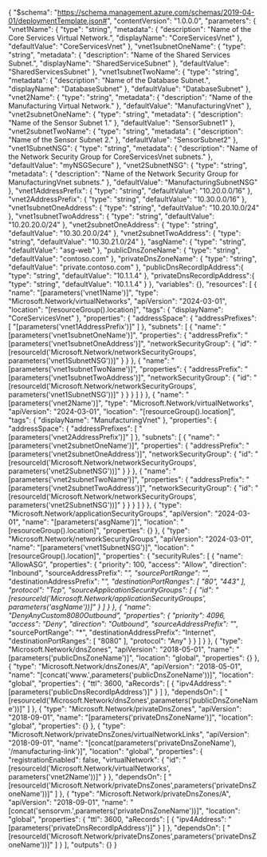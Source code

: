 {
    "$schema": "https://schema.management.azure.com/schemas/2019-04-01/deploymentTemplate.json#",
    "contentVersion": "1.0.0.0",
    "parameters": {
      "vnet1Name": {
        "type": "string",
        "metadata": {
          "description": "Name of the Core Services Virtual Network.",
          "displayName": "CoreServicesVnet"
        },
        "defaultValue": "CoreServicesVnet"
      },
      "vnet1subnetOneName": {
        "type": "string",
        "metadata": {
          "description": "Name of the Shared Services Subnet.",
          "displayName": "SharedServiceSubnet"
        },
        "defaultValue": "SharedServicesSubnet"
      },
      "vnet1subnetTwoName": {
        "type": "string",
        "metadata": {
          "description": "Name of the Database Subnet.",
          "displayName": "DatabaseSubnet"
        },
        "defaultValue": "DatabaseSubnet"
      },
      "vnet2Name": {
        "type": "string",
        "metadata": {
          "description": "Name of the Manufacturing Virtual Network."
        },
        "defaultValue": "ManufacturingVnet"
      },
      "vnet2subnetOneName": {
        "type": "string",
        "metadata": {
          "description": "Name of the Sensor Subnet 1."
        },
        "defaultValue": "SensorSubnet1"
      },
      "vnet2subnetTwoName": {
        "type": "string",
        "metadata": {
          "description": "Name of the Sensor Subnet 2."
        },
        "defaultValue": "SensorSubnet2"
      },
      "vnet1SubnetNSG": {
        "type": "string",
        "metadata": {
          "description": "Name of the Network Security Group for CoreServicesVnet subnets."
        },
        "defaultValue": "myNSGSecure"
      },
      "vnet2SubnetNSG": {
        "type": "string",
        "metadata": {
          "description": "Name of the Network Security Group for ManufacturingVnet subnets."
        },
        "defaultValue": "ManufacturingSubnetNSG"
      },
      "vnet1AddressPrefix": {
        "type": "string",
        "defaultValue": "10.20.0.0/16"
      },
      "vnet2AddressPrefix": {
        "type": "string",
        "defaultValue": "10.30.0.0/16"
      },
      "vnet1subnetOneAddress": {
        "type": "string",
        "defaultValue": "10.20.10.0/24"
      },
      "vnet1subnetTwoAddress": {
        "type": "string",
        "defaultValue": "10.20.20.0/24"
      },
      "vnet2subnetOneAddress": {
        "type": "string",
        "defaultValue": "10.30.20.0/24"
      },
      "vnet2subnetTwoAddress": {
        "type": "string",
        "defaultValue": "10.30.21.0/24"
      },
      "asgName": {
        "type": "string",
        "defaultValue": "asg-web"
      },
      "publicDnsZoneName": {
        "type": "string",
        "defaultValue": "contoso.com"
      },
      "privateDnsZoneName": {
        "type": "string",
        "defaultValue": "private.contoso.com"
      },
      "publicDnsRecordIpAddress":{
        "type": "string",
        "defaultValue": "10.1.1.4"
      },
      "privateDnsRecordIpAddress":{
        "type": "string",
        "defaultValue": "10.1.1.4"
      }
    },
    "variables": {},
    "resources": [
      {
        "name": "[parameters('vnet1Name')]",
        "type": "Microsoft.Network/virtualNetworks",
        "apiVersion": "2024-03-01",
        "location": "[resourceGroup().location]",
        "tags": {
          "displayName": "CoreServicesVnet"
        },
        "properties": {
          "addressSpace": {
            "addressPrefixes": [
              "[parameters('vnet1AddressPrefix')]"
            ]
          },
          "subnets": [
            {
              "name": "[parameters('vnet1subnetOneName')]",
              "properties": {
                "addressPrefix": "[parameters('vnet1subnetOneAddress')]",
                "networkSecurityGroup": {
                  "id": "[resourceId('Microsoft.Network/networkSecurityGroups', parameters('vnet1SubnetNSG'))]"
                }
              }
            },
            {
              "name": "[parameters('vnet1subnetTwoName')]",
              "properties": {
                "addressPrefix": "[parameters('vnet1subnetTwoAddress')]",
                "networkSecurityGroup": {
                  "id": "[resourceId('Microsoft.Network/networkSecurityGroups', parameters('vnet1SubnetNSG'))]"
                }
              }
            }
          ]
        }
      },
      {
        "name": "[parameters('vnet2Name')]",
        "type": "Microsoft.Network/virtualNetworks",
        "apiVersion": "2024-03-01",
        "location": "[resourceGroup().location]",
        "tags": {
          "displayName": "ManufacturingVnet"
        },
        "properties": {
          "addressSpace": {
            "addressPrefixes": [
              "[parameters('vnet2AddressPrefix')]"
            ]
          },
          "subnets": [
            {
              "name": "[parameters('vnet2subnetOneName')]",
              "properties": {
                "addressPrefix": "[parameters('vnet2subnetOneAddress')]",
                "networkSecurityGroup": {
                  "id": "[resourceId('Microsoft.Network/networkSecurityGroups', parameters('vnet2SubnetNSG'))]"
                }
              }
            },
            {
              "name": "[parameters('vnet2subnetTwoName')]",
              "properties": {
                "addressPrefix": "[parameters('vnet2subnetTwoAddress')]",
                "networkSecurityGroup": {
                  "id": "[resourceId('Microsoft.Network/networkSecurityGroups', parameters('vnet2SubnetNSG'))]"
                }
              }
            }
          ]
        }
      },
      {
        "type": "Microsoft.Network/applicationSecurityGroups",
        "apiVersion": "2024-03-01",
        "name": "[parameters('asgName')]",
        "location": "[resourceGroup().location]",
        "properties": {}
      },
      {
        "type": "Microsoft.Network/networkSecurityGroups",
        "apiVersion": "2024-03-01",
        "name": "[parameters('vnet1SubnetNSG')]",
        "location": "[resourceGroup().location]",
        "properties": {
          "securityRules": [
            {
              "name": "AllowASG",
              "properties": {
                "priority": 100,
                "access": "Allow",
                "direction": "Inbound",
                "sourceAddressPrefix": "*",
                "sourcePortRange": "*",
                "destinationAddressPrefix": "*",
                "destinationPortRanges": [
                  "80",
                  "443"
                ],
                "protocol": "Tcp",
                "sourceApplicationSecurityGroups": [
                  {
                    "id": "[resourceId('Microsoft.Network/applicationSecurityGroups', parameters('asgName'))]"
                  }
                ]
              }
            },
            {
              "name": "DenyAnyCustom8080Outbound",
              "properties": {
                "priority": 4096,
                "access": "Deny",
                "direction": "Outbound",
                "sourceAddressPrefix": "*",
                "sourcePortRange": "*",
                "destinationAddressPrefix": "Internet",
                "destinationPortRanges": [
                  "8080"
                ],
                "protocol": "Any"
              }
            }
          ]
        }
      },
      {
        "type": "Microsoft.Network/dnsZones",
        "apiVersion": "2018-05-01",
        "name": "[parameters('publicDnsZoneName')]",
        "location": "global",
        "properties": {}
      },
      {
        "type": "Microsoft.Network/dnsZones/A",
        "apiVersion": "2018-05-01",
        "name": "[concat('www.',parameters('publicDnsZoneName'))]",
        "location": "global",
        "properties": {
          "ttl": 3600,
          "aRecords": [
            {
              "ipv4Address": "[parameters('publicDnsRecordIpAddress')]"
            }
          ]
        },
        "dependsOn": [
          "[resourceId('Microsoft.Network/dnsZones',parameters('publicDnsZoneName'))]"
        ]
      },
      {
        "type": "Microsoft.Network/privateDnsZones",
        "apiVersion": "2018-09-01",
        "name": "[parameters('privateDnsZoneName')]",
        "location": "global",
        "properties": {}
      },
      {
        "type": "Microsoft.Network/privateDnsZones/virtualNetworkLinks",
        "apiVersion": "2018-09-01",
        "name": "[concat(parameters('privateDnsZoneName'), '/manufacturing-link')]",
        "location": "global",
        "properties": {
          "registrationEnabled": false,
          "virtualNetwork": {
            "id": "[resourceId('Microsoft.Network/virtualNetworks', parameters('vnet2Name'))]"
          }
        },
         "dependsOn": [
          "[resourceId('Microsoft.Network/privateDnsZones',parameters('privateDnsZoneName'))]"
        ]
      },
      {
        "type": "Microsoft.Network/privateDnsZones/A",
        "apiVersion": "2018-09-01",
        "name": "[concat('sensorvm.',parameters('privateDnsZoneName'))]",
        "location": "global",
        "properties": {
          "ttl": 3600,
          "aRecords": [
            {
              "ipv4Address": "[parameters('privateDnsRecordIpAddress')]"
            }
          ]
        },
         "dependsOn": [
          "[resourceId('Microsoft.Network/privateDnsZones',parameters('privateDnsZoneName'))]"
        ]
      }
    ],
    "outputs": {}
  }
